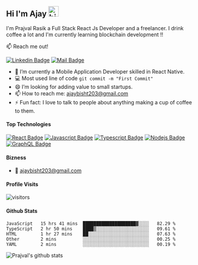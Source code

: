 ## Hi I'm Ajay <img src="https://user-images.githubusercontent.com/1303154/88677602-1635ba80-d120-11ea-84d8-d263ba5fc3c0.gif" width="28px" alt="hi">

I'm Prajval Rasik a Full Stack React Js Developer and a freelancer. I drink coffee a lot and I'm currently learning blockchain development !!

:mailbox: Reach me out!

[![Linkedin Badge](https://img.shields.io/badge/-Prajval-0e76a8?style=flat&labelColor=0e76a8&logo=linkedin&logoColor=white)](https://www.linkedin.com/in/ajay-react/)  [![Mail Badge](https://img.shields.io/badge/-Prajval-c0392b?style=flat&labelColor=c0392b&logo=gmail&logoColor=white)](mailto:im.praj.official@gmail.com)

<!-- TODO: Add last video link -->

- 🔭 I’m currently a Mobile Application Developer skilled in React Native.
- :computer: Most used line of code `git commit -m "First Commit"`
- 😄 I’m looking for adding value to small startups.
- 📫 How to reach me: ajaybisht203@gmail.com
- ⚡ Fun fact: I love to talk to people about anything making a cup of coffee to them.

#### Top Technologies

<!-- TODO: Make technologies links takes you to repositories -->

[![React Badge](https://img.shields.io/badge/-React-61DBFB?style=for-the-badge&labelColor=black&logo=react&logoColor=61DBFB)](#) [![Javascript Badge](https://img.shields.io/badge/-Javascript-F0DB4F?style=for-the-badge&labelColor=black&logo=javascript&logoColor=F0DB4F)](#) [![Typescript Badge](https://img.shields.io/badge/-Typescript-007acc?style=for-the-badge&labelColor=black&logo=typescript&logoColor=007acc)](#) [![Nodejs Badge](https://img.shields.io/badge/-Nodejs-3C873A?style=for-the-badge&labelColor=black&logo=node.js&logoColor=3C873A)](#) [![GraphQL Badge](https://img.shields.io/badge/-GraphQl-e535ab?style=for-the-badge&labelColor=black&logo=node.js&logoColor=e535ab)](#)


#### Bizness
- :email: ajaybisht203@gmail.com


#### Profile Visits 

![visitors](https://visitor-badge.glitch.me/badge?page_id=ajaybisht13.ajaybisht13)

#### Github Stats

<!--START_SECTION:waka-->
```text
JavaScript   15 hrs 41 mins  ████████████████████▓░░░░   82.29 % 
TypeScript   2 hr 50 mins    ████▒░░░░░░░░░░░░░░░░░░░░   09.61 % 
HTML         1 hr 27 mins    ██░░░░░░░░░░░░░░░░░░░░░░░   07.63 % 
Other        2 mins          ░░░░░░░░░░░░░░░░░░░░░░░░░   00.25 % 
YAML         2 mins          ░░░░░░░░░░░░░░░░░░░░░░░░░   00.19 % 
```
<!--END_SECTION:waka-->


![Prajval's github stats](https://github-readme-stats.vercel.app/api?username=ajaybisht13&count_private=true&theme=tokyonight&hide=contribs,prs)
